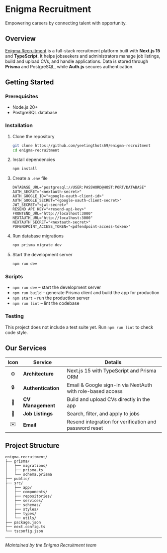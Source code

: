 # Enigma Recruitment

Empowering careers by connecting talent with opportunity.

## Overview
[Enigma Recruitment](https://enigma-recruitment.com) is a full-stack recruitment platform built with **Next.js 15** and **TypeScript**. It helps jobseekers and administrators manage job listings, build and upload CVs, and handle applications. Data is stored through **Prisma** and PostgreSQL, while **Auth.js** secures authentication.

## Getting Started

### Prerequisites
- Node.js 20+
- PostgreSQL database

### Installation
1. Clone the repository
   ```bash
   git clone https://github.com/yeetingthots69/enigma-recruitment
   cd enigma-recruitment
   ```
2. Install dependencies
   ```bash
   npm install
   ```
3. Create a `.env` file
   ```env
   DATABASE_URL="postgresql://USER:PASSWORD@HOST:PORT/DATABASE"
   AUTH_SECRET="<nextauth-secret>"
   AUTH_GOOGLE_ID="<google-oauth-client-id>"
   AUTH_GOOGLE_SECRET="<google-oauth-client-secret>"
   JWT_SECRET="<jwt-secret>"
   RESEND_API_KEY="<resend-api-key>"
   FRONTEND_URL="http://localhost:3000"
   NEXTAUTH_URL="http://localhost:3000"
   NEXTAUTH_SECRET="<nextauth-secret>"
   PDFENDPOINT_ACCESS_TOKEN="<pdfendpoint-access-token>"
   ```
4. Run database migrations
   ```bash
   npx prisma migrate dev
   ```
5. Start the development server
   ```bash
   npm run dev
   ```

### Scripts
- `npm run dev` – start the development server
- `npm run build` – generate Prisma client and build the app for production
- `npm start` – run the production server
- `npm run lint` – lint the codebase

### Testing
This project does not include a test suite yet. Run `npm run lint` to check code style.

## Our Services
| Icon | Service            | Details                                                    |
|:----:|--------------------|------------------------------------------------------------|
|  ⚙️  | **Architecture**   | Next.js 15 with TypeScript and Prisma ORM                  |
|  🔒  | **Authentication** | Email & Google sign-in via NextAuth with role-based access |
|  📄  | **CV Management**  | Build and upload CVs directly in the app                   |
|  🧩  | **Job Listings**   | Search, filter, and apply to jobs                          |
|  ✉️  | **Email**          | Resend integration for verification and password reset     |

## Project Structure
```text
enigma-recruitment/
├── prisma/
│   ├── migrations/
│   ├── prisma.ts
│   └── schema.prisma
├── public/
├── src/
│   ├── app/
│   ├── components/
│   ├── repositories/
│   ├── services/
│   ├── schemas/
│   ├── styles/
│   ├── types/
│   └── utils/
├── package.json
├── next.config.ts
└── tsconfig.json
```

---

*Maintained by the Enigma Recruitment team*